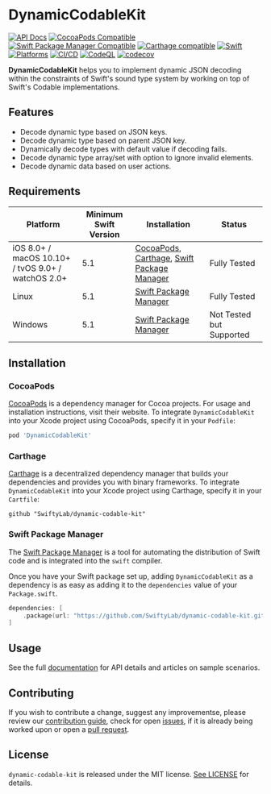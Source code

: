 # DynamicCodableKit

[![API Docs](http://img.shields.io/badge/Read_the-docs-2196f3.svg)](https://swiftylab.github.io/dynamic-codable-kit/documentation/dynamiccodablekit/)
[![CocoaPods Compatible](https://img.shields.io/cocoapods/v/DynamicCodableKit.svg?label=CocoaPods&color=C90005)](https://badge.fury.io/co/DynamicCodableKit)
[![Swift Package Manager Compatible](https://img.shields.io/github/v/tag/SwiftyLab/dynamic-codable-kit?label=SPM&color=DE5D43)](https://badge.fury.io/gh/SwiftyLab%2Fdynamic-codable-kit)
[![Carthage compatible](https://img.shields.io/badge/Carthage-compatible-4BC51D.svg)](https://github.com/Carthage/Carthage)
[![Swift](https://img.shields.io/badge/Swift-5-orange)](https://img.shields.io/badge/Swift-5-DE5D43)
[![Platforms](https://img.shields.io/badge/Platforms-all-sucess)](https://img.shields.io/badge/Platforms-all-sucess)
[![CI/CD](https://github.com/SwiftyLab/dynamic-codable-kit/actions/workflows/main.yml/badge.svg?event=push)](https://github.com/SwiftyLab/dynamic-codable-kit/actions/workflows/main.yml)
[![CodeQL](https://github.com/SwiftyLab/dynamic-codable-kit/actions/workflows/codeql-analysis.yml/badge.svg?event=push)](https://github.com/SwiftyLab/dynamic-codable-kit/actions/workflows/codeql-analysis.yml)
[![codecov](https://codecov.io/gh/SwiftyLab/dynamic-codable-kit/branch/main/graph/badge.svg?token=QIM4SKWNCS)](https://codecov.io/gh/SwiftyLab/dynamic-codable-kit)

**DynamicCodableKit** helps you to implement dynamic JSON decoding within the constraints of Swift's sound type system by working on top of Swift's Codable implementations.

## Features

- Decode dynamic type based on JSON keys.
- Decode dynamic type based on parent JSON key.
- Dynamically decode types with default value if decoding fails.
- Decode dynamic type array/set with option to ignore invalid elements.
- Decode dynamic data based on user actions.

## Requirements

| Platform | Minimum Swift Version | Installation | Status |
| --- | --- | --- | --- |
| iOS 8.0+ / macOS 10.10+ / tvOS 9.0+ / watchOS 2.0+ | 5.1 | [CocoaPods](#cocoapods), [Carthage](#carthage), [Swift Package Manager](#swift-package-manager) | Fully Tested |
| Linux | 5.1 | [Swift Package Manager](#swift-package-manager) | Fully Tested |
| Windows | 5.1 | [Swift Package Manager](#swift-package-manager) | Not Tested but Supported |

## Installation

### CocoaPods

[CocoaPods](https://cocoapods.org) is a dependency manager for Cocoa projects. For usage and installation instructions, visit their website. To integrate `DynamicCodableKit` into your Xcode project using CocoaPods, specify it in your `Podfile`:

```ruby
pod 'DynamicCodableKit'
```

### Carthage

[Carthage](https://github.com/Carthage/Carthage) is a decentralized dependency manager that builds your dependencies and provides you with binary frameworks. To integrate `DynamicCodableKit` into your Xcode project using Carthage, specify it in your `Cartfile`:

```ogdl
github "SwiftyLab/dynamic-codable-kit"
```

### Swift Package Manager

The [Swift Package Manager](https://swift.org/package-manager/) is a tool for automating the distribution of Swift code and is integrated into the `swift` compiler.

Once you have your Swift package set up, adding `DynamicCodableKit` as a dependency is as easy as adding it to the `dependencies` value of your `Package.swift`.

```swift
dependencies: [
    .package(url: "https://github.com/SwiftyLab/dynamic-codable-kit.git", .upToNextMajor(from: "1.0.0"))
]
```

## Usage

See the full [documentation](https://swiftylab.github.io/dynamic-codable-kit/documentation/dynamiccodablekit/) for API details and articles on sample scenarios.

## Contributing

If you wish to contribute a change, suggest any improvementse,
please review our [contribution guide](CONTRIBUTING.md),
check for open [issues](https://github.com/SwiftyLab/dynamic-codable-kit/issues), if it is already being worked upon
or open a [pull request](https://github.com/SwiftyLab/dynamic-codable-kit/pulls).

## License

`dynamic-codable-kit` is released under the MIT license. [See LICENSE](LICENSE) for details.